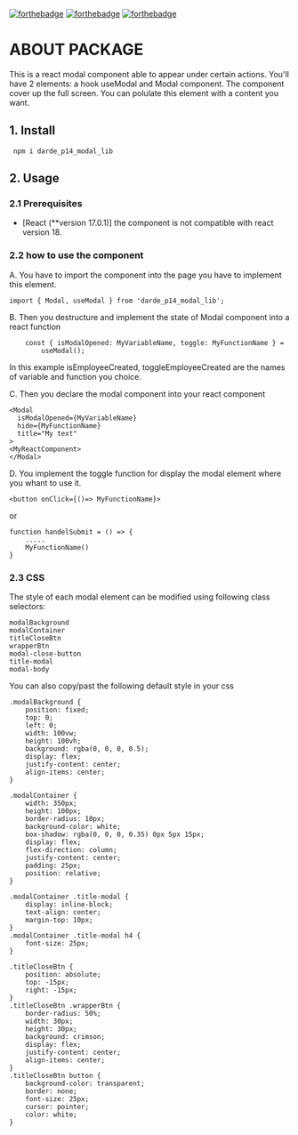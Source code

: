 [![forthebadge](https://forthebadge.com/images/badges/made-with-javascript.svg)](https://forthebadge.com)
[![forthebadge](https://forthebadge.com/images/badges/uses-css.svg)](https://forthebadge.com)
[![forthebadge](https://forthebadge.com/images/badges/uses-git.svg)](https://forthebadge.com)

# ABOUT PACKAGE

This is a react modal component able to appear under certain actions. You'll have 2 elements: a hook useModal and Modal component. The component cover up the full screen. You can polulate this element with a content you want.

## 1. Install

```
 npm i darde_p14_modal_lib
```

## 2. Usage

### 2.1 Prerequisites

-   [React (**version 17.0.1)] the component is not compatible with react version 18.

### 2.2 how to use the component

A. You have to import the component into the page you have to implement this element.

```
import { Modal, useModal } from 'darde_p14_modal_lib';

```

B. Then you destructure and implement the state of Modal component into a react function

```
    const { isModalOpened: MyVariableName, toggle: MyFunctionName } =
        useModal();

```

In this example isEmployeeCreated, toggleEmployeeCreated are the names of variable and function you choice.

C. Then you declare the modal component into your react component

```
<Modal
  isModalOpened={MyVariableName}
  hide={MyFunctionName}
  title="My text"
>
<MyReactComponent>
</Modal>
```

D. You implement the toggle function for display the modal element where you whant to use it.

```
<button onClick={()=> MyFunctionName}>

```

or

```
function handelSubmit = () => {
    .....
    MyFunctionName()
}
```

### 2.3 CSS

The style of each modal element can be modified using following class selectors:

```
modalBackground
modalContainer
titleCloseBtn
wrapperBtn
modal-close-button
title-modal
modal-body
```

You can also copy/past the following default style in your css

```
.modalBackground {
    position: fixed;
    top: 0;
    left: 0;
    width: 100vw;
    height: 100vh;
    background: rgba(0, 0, 0, 0.5);
    display: flex;
    justify-content: center;
    align-items: center;
}

.modalContainer {
    width: 350px;
    height: 100px;
    border-radius: 10px;
    background-color: white;
    box-shadow: rgba(0, 0, 0, 0.35) 0px 5px 15px;
    display: flex;
    flex-direction: column;
    justify-content: center;
    padding: 25px;
    position: relative;
}

.modalContainer .title-modal {
    display: inline-block;
    text-align: center;
    margin-top: 10px;
}
.modalContainer .title-modal h4 {
    font-size: 25px;
}

.titleCloseBtn {
    position: absolute;
    top: -15px;
    right: -15px;
}
.titleCloseBtn .wrapperBtn {
    border-radius: 50%;
    width: 30px;
    height: 30px;
    background: crimson;
    display: flex;
    justify-content: center;
    align-items: center;
}
.titleCloseBtn button {
    background-color: transparent;
    border: none;
    font-size: 25px;
    cursor: pointer;
    color: white;
}

```
